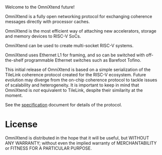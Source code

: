 Welcome to the OmniXtend future!

OmniXtend is a fully open networking protocol for exchanging
coherence messages directly with processor caches.

OmniXtend is the most efficient way of attaching new
accelerators, storage and memory devices to RISC-V SoCs.

OmniXtend can be used to create multi-socket RISC-V systems.

OmniXtend uses Ethernet L1 for framing, and so can be switched
with off-the-shelf programmable Ethernet switches such as
Barefoot Tofino.

This initial release of OmniXtend is based on a simple serialization
of the TileLink coherence protocol created for the RISC-V ecosystem.
Future evolution may diverge from the on-chip coherence protocol to
tackle issues of scalability and heterogeneity. It is important to
keep in mind that OmniXtend is *not* equivalent to TileLink, despite 
their similarity at the moment.


See the [specification](specification/OmniXtend-0.1.md) document 
for details of the protocol.

License
=======

OmniXtend is distributed in the hope that it will be useful,
but WITHOUT ANY WARRANTY; without even the implied warranty of
MERCHANTABILITY or FITNESS FOR A PARTICULAR PURPOSE.
